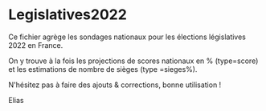 # Legislatives2022

Ce fichier agrège les sondages nationaux pour les élections législatives 2022 en France.

On y trouve à la fois les projections de scores nationaux en % (type=score) et les estimations de nombre de sièges (type =sieges%).

N'hésitez pas à faire des ajouts & corrections, bonne utilisation !

Elias

